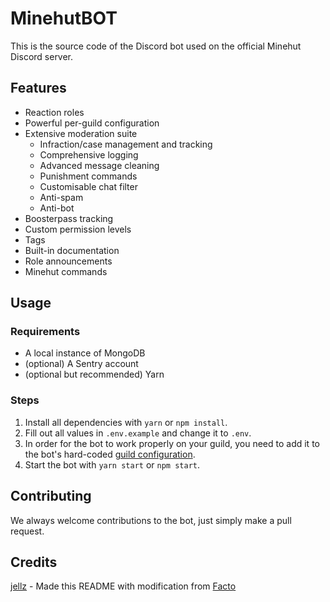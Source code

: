 # MinehutBOT

This is the source code of the Discord bot used on the official Minehut Discord server.

## Features

- Reaction roles
- Powerful per-guild configuration
- Extensive moderation suite
  - Infraction/case management and tracking
  - Comprehensive logging
  - Advanced message cleaning
  - Punishment commands
  - Customisable chat filter
  - Anti-spam
  - Anti-bot
- Boosterpass tracking
- Custom permission levels
- Tags
- Built-in documentation
- Role announcements
- Minehut commands

## Usage

### Requirements

- A local instance of MongoDB
- (optional) A Sentry account
- (optional but recommended) Yarn

### Steps

1. Install all dependencies with `yarn` or `npm install`.
2. Fill out all values in `.env.example` and change it to `.env`.
3. In order for the bot to work properly on your guild, you need to add it to the bot's hard-coded [guild configuration](https://github.com/Minehut/MinehutBOT/blob/master/src/guild/config/guildConfigs.ts).
4. Start the bot with `yarn start` or `npm start`.

## Contributing

We always welcome contributions to the bot, just simply make a pull request.

## Credits

[jellz](https://github.com/jellz) - Made this README with modification from [Facto](https://github.com/Sniped)